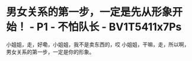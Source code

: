 # 男女关系的第一步，一定是先从形象开始！ - P1 - 不怕队长 - BV1T5411x7Ps

小姐姐，走，好嘞，小姐姐，我不是卖东西的，哎 小姐姐，干嘛，走，所以啊，男女关系的第一步，一定是你的形象。